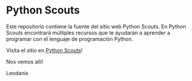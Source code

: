 # Python Scouts

Este repositorio contiene la fuente del sitio web Python Scouts. En Python Scouts encontrará múltiples recursos que te ayudarán a aprender a programar con el lenguaje de programación Python.

Visita el sitio en [Python Scouts](https://pythonscouts.com)!

Nos vemos allí!

Leodanis